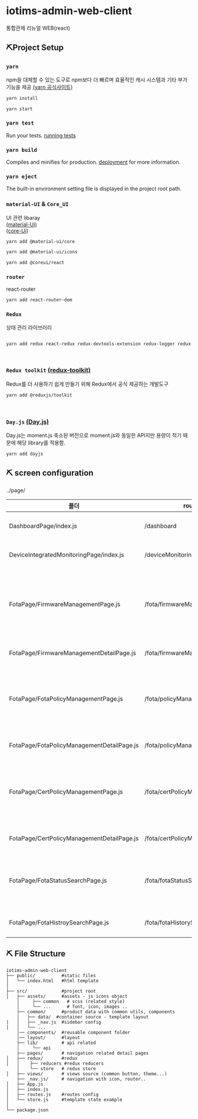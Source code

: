 # iotims-admin-web-client
통합관제 리뉴얼 WEB(react)



## ⛏Project Setup


### `yarn`
npm을 대체할 수 있는 도구로 npm보다 더 빠르며 효율적인 캐시 시스템과 기타 부가 기능을
제공  [(yarn 공식사이트)](https://classic.yarnpkg.com/en/docs/install#windows-stable)

 ```txt
yarn install

yarn start
```


### `yarn test`
Run your tests.  [running tests](https://facebook.github.io/create-react-app/docs/running-tests)

### `yarn build`

Compiles and minifies for production. [deployment](https://facebook.github.io/create-react-app/docs/deployment) for more information.

### `yarn eject`
The built-in environment setting file is displayed in the project root path.

### `material-UI` & `Core_UI`
UI 관련 libaray  
[(material-Ui)](https://material-ui.com/)  
[(core-Ui)](https://coreui.io/react/docs/4.1/getting-started/introduction/)


 ```txt
yarn add @material-ui/core

yarn add @material-ui/icons

yarn add @coreui/react
```


### `router`
react-router

 ```txt
yarn add react-router-dom
```


### `Redux`
상태 관리 라이브러리

 ```txt
 
yarn add redux react-redux redux-devtools-extension redux-logger redux-thunk

```

<br>

### `Redux toolkit` [(redux-toolkit)](https://redux-toolkit.js.org/introduction/getting-started)
Redux를 더 사용하기 쉽게 만들기 위해 Redux에서 공식 제공하는 개발도구
```txt
yarn add @reduxjs/toolkit
```

<br>


### `Day.js` [(Day.js)](https://day.js.org/)
Day.js는 moment.js 축소된 버전으로 moment.js와 동일한 API지만 용량이 적기 때문에 해당 library를 적용함.

```txt
yarn add dayjs
```


## ⛏ screen configuration
../page/

|폴더|router|화면|설명|
|---|---|---|-----|
|DashboardPage/index.js|/dashboard|대시보드|대시보드 메인 페이지|
|DeviceIntegratedMonitoringPage/index.js|/deviceMonitoring|디바이스 통합 모니터링|통합 모니터링 페이지|
|FotaPage/FirmwareManagementPage.js|/fota/firmwareManagement|FOTA Firmware 관리|FOTA Firmware 리스트, 펌웨어 리스트 추가 수정 삭제 및 엑셀 다운로드 기능|
|FotaPage/FirmwareManagementDetailPage.js|/fota/firmwareManagementDetail|FOTA Firmware 관리 상세|Firmware 등록 및 수정|
|FotaPage/FotaPolicyManagementPage.js|/fota/policyManagement|FOTA 정책관리|FOTA 정책 리스트, 정책 추가 수정 삭제 및 엑셀 다운로드 기능|
|FotaPage/FotaPolicyManagementDetailPage.js|/fota/policyManagementDetail|FOTA 정책관리 상세|FOTA 정책 등록 및 수정|
|FotaPage/CertPolicyManagementPage.js|/fota/certPolicyManagement|인증서 정책관리|인증서 정책 리스트, 인증서 추가 수정 삭제 및 엑셀 다운로드 기능|
|FotaPage/CertPolicyManagementDetailPage.js|/fota/certPolicyManagementDetail|인증서 정책관리 상세|인증서 정책 등록 및 수정|
|FotaPage/FotaStatusSearchPage.js|/fota/fotaStatusSearchPage|FOTA 상태 조회|Fota 상태 조회 리스트, 펌웨어 파일 상세 및 이력 조회 |
|FotaPage/FotaHistroySearchPage.js|/fota/fotaHistorySearchPage|FOTA 이력 조회|Fota 이력 조회 리스트|


## ⛏ File Structure


```
iotims-admin-web-client
├── public/          #static files
│   └── index.html   #html template
│
├── src/             #project root
│   ├── assets/      #assets - js icons object
    │     ├── common   # scss (related style)
    │     └── ...      # font, icon, images ..
    ├── common/      #product data with common utils, components
    │   ├── data/  #container source - template layout
|   │   ├── _nav.js  #sidebar config
|   │   └── ...   
    │── components/  #reusable component folder
    │── layout/      #layout
    ├── lib/         # api related
    │     └── api      
    ├── pages/       # navigation related detail pages
│   ├── redux/       #redux
│   │    ├── reducers #redux reducers
    │    └── store   # redux store
│   ├── views/       # views source (common button, theme...)
    ├── _nav.js/     # navigation with icon, router..
│   ├── App.js
│   ├── index.js
│   ├── routes.js    #routes config
│   └── store.js     #template state example 
│
└── package.json
```

